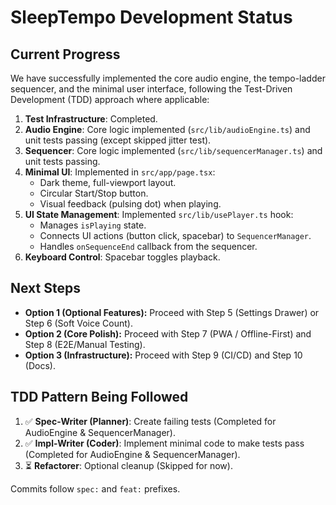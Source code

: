 # SleepTempo Development Status

## Current Progress
We have successfully implemented the core audio engine, the tempo-ladder sequencer, and the minimal user interface, following the Test-Driven Development (TDD) approach where applicable:

1. **Test Infrastructure**: Completed.
2. **Audio Engine**: Core logic implemented (`src/lib/audioEngine.ts`) and unit tests passing (except skipped jitter test).
3. **Sequencer**: Core logic implemented (`src/lib/sequencerManager.ts`) and unit tests passing.
4. **Minimal UI**: Implemented in `src/app/page.tsx`:
   * Dark theme, full-viewport layout.
   * Circular Start/Stop button.
   * Visual feedback (pulsing dot) when playing.
5. **UI State Management**: Implemented `src/lib/usePlayer.ts` hook:
   * Manages `isPlaying` state.
   * Connects UI actions (button click, spacebar) to `SequencerManager`.
   * Handles `onSequenceEnd` callback from the sequencer.
6. **Keyboard Control**: Spacebar toggles playback.

## Next Steps
- **Option 1 (Optional Features):** Proceed with Step 5 (Settings Drawer) or Step 6 (Soft Voice Count).
- **Option 2 (Core Polish):** Proceed with Step 7 (PWA / Offline-First) and Step 8 (E2E/Manual Testing).
- **Option 3 (Infrastructure):** Proceed with Step 9 (CI/CD) and Step 10 (Docs).

## TDD Pattern Being Followed
1. ✅ **Spec-Writer (Planner)**: Create failing tests (Completed for AudioEngine & SequencerManager).
2. ✅ **Impl-Writer (Coder)**: Implement minimal code to make tests pass (Completed for AudioEngine & SequencerManager).
3. ⏳ **Refactorer**: Optional cleanup (Skipped for now).

Commits follow `spec:` and `feat:` prefixes.
